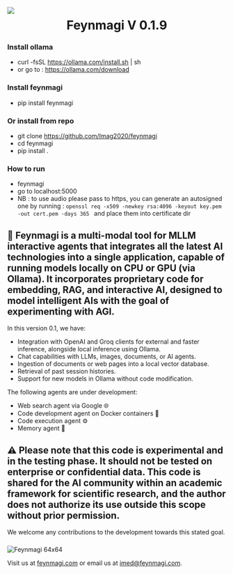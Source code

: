 <p align="center">
  <img src="feynmagi/static/img/Feynmagi_64x64.png" align="left" />
  <h1 align="center">Feynmagi V 0.1.9 </h1>
</p>


### Install ollama
- curl -fsSL https://ollama.com/install.sh | sh
- or go to : https://ollama.com/download

### Install feynmagi 
- pip install feynmagi 

### Or install from repo
- git clone https://github.com/Imag2020/feynmagi
- cd feynmagi
- pip install . 

### How to run
- feynmagi
- go to localhost:5000
- NB : to use audio please pass to https, you can generate an autosigned one by running :  ```openssl req -x509 -newkey rsa:4096 -keyout key.pem -out cert.pem -days 365 ``` and place them into certificate dir 


## 🌟 Feynmagi is a multi-modal tool for  MLLM interactive agents that integrates all the latest AI technologies into a single application, capable of running models locally on CPU or GPU (via Ollama). It incorporates proprietary code for embedding, RAG, and interactive AI, designed to model intelligent AIs with the goal of experimenting with AGI.

In this version 0.1, we have:
- Integration with OpenAI and Groq clients for external and faster inference, alongside local inference using Ollama.
- Chat capabilities with LLMs, images, documents, or AI agents.
- Ingestion of documents or web pages into a local vector database.
- Retrieval of past session histories.
- Support for new models in Ollama without code modification.

The following agents are under development:
- Web search agent via Google 🌐
- Code development agent on Docker containers 🐳
- Code execution agent ⚙️
- Memory agent 🧠

## ⚠️ Please note that this code is experimental and in the testing phase. It should not be tested on enterprise or confidential data. This code is shared for the AI community within an academic framework for scientific research, and the author does not authorize its use outside this scope without prior permission.

We welcome any contributions to the development towards this stated goal. 

### 
![Feynmagi 64x64](feynmagi/static/img/illustration_01.jpg)


Visit us at [feynmagi.com](http://feynmagi.com) or email us at [imed@feynmagi.com](mailto:imed@feynmagi.com).

